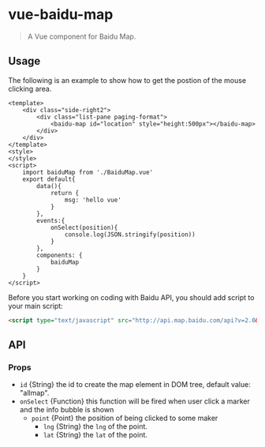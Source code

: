 # vue-baidu-map

> A Vue component for Baidu Map.

## Usage

The following is an example to show how to get the postion of the mouse clicking area.

```vue
<template>
    <div class="side-right2">
        <div class="list-pane paging-format">
            <baidu-map id="location" style="height:500px"></baidu-map>
        </div>
    </div>
</template>
<style>
</style>
<script>
    import baiduMap from './BaiduMap.vue'
    export default{
        data(){
            return {
                msg: 'hello vue'
            }
        },
        events:{
            onSelect(position){
                console.log(JSON.stringify(position))
            }
        },
        components: {
            baiduMap
        }
    }
</script>
```

Before you start working on coding with Baidu API, you should add script to your main script:

```html
<script type="text/javascript" src="http://api.map.baidu.com/api?v=2.0&ak=your_key"></script>
```

## API

### Props

- `id` {String} the id to create the map element in DOM tree, default value: "allmap".
- `onSelect` {Function} this function will be fired when user click a marker and the info bubble is shown
  - `point` {Point} the position of being clicked to some maker
    - `lng` {String} the `lng` of the point.
    - `lat` {String} the `lat` of the point.
